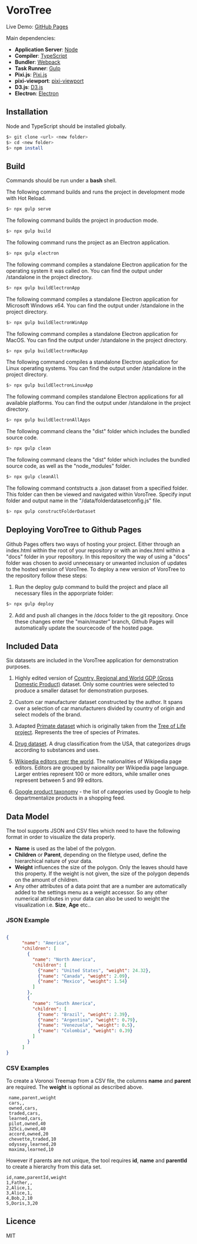 # VoroTree #

Live Demo: [GitHub Pages](https://somestudentcoder.github.io/vorotree/)

Main dependencies:

* **Application Server**: [Node](https://nodejs.org/en/)
* **Compiler**: [TypeScript](https://github.com/Microsoft/TypeScript)
* **Bundler**: [Webpack](https://github.com/webpack/webpack)
* **Task Runner**: [Gulp](https://gulpjs.com/)
* **Pixi.js**: [Pixi.js](http://www.pixijs.com/)
* **pixi-viewport**: [pixi-viewport](https://github.com/davidfig/pixi-viewport)
* **D3.js**: [D3.js](https://d3js.org/)
* **Electron**: [Electron](https://www.electronjs.org/)

## Installation ##

Node and TypeScript should be installed globally.

  ```bash
  $> git clone <url> <new folder>
  $> cd <new folder>
  $> npm install
  ```

## Build ##

Commands should be run under a **bash** shell.

The following command builds and runs the project in development mode with Hot Reload.

  ```bash
  $> npx gulp serve
  ```

The following command builds the project in production mode.

  ```bash
  $> npx gulp build
  ```

The following command runs the project as an Electron application.

  ```bash
  $> npx gulp electron
  ```

The following command compiles a standalone Electron application for the operating system it was called on.
You can find the output under /standalone in the project directory.

  ```bash
  $> npx gulp buildElectronApp
  ```

The following command compiles a standalone Electron application for Microsoft Windows x64.
You can find the output under /standalone in the project directory.

  ```bash
  $> npx gulp buildElectronWinApp
  ```

The following command compiles a standalone Electron application for MacOS.
You can find the output under /standalone in the project directory.

  ```bash
  $> npx gulp buildElectronMacApp
  ```

The following command compiles a standalone Electron application for Linux operating systems.
You can find the output under /standalone in the project directory.

  ```bash
  $> npx gulp buildElectronLinuxApp
  ```

The following command compiles standalone Electron applications for all available platforms.
You can find the output under /standalone in the project directory.

  ```bash
  $> npx gulp buildElectronAllApps
  ```

The following command cleans the "dist" folder which includes the bundled source code.

  ```bash
  $> npx gulp clean
  ```

The following command cleans the "dist" folder which includes the bundled source code,
as well as the "node_modules" folder.

  ```bash
  $> npx gulp cleanAll
  ```

The following command contstructs a .json dataset from a specified folder. This folder
can then be viewed and navigated within VoroTree. Specify input folder and output name
in the "/data/folderdatasetconfig.js" file.

  ```bash
  $> npx gulp constructFolderDataset
  ```

## Deploying VoroTree to Github Pages ##

Github Pages offers two ways of hosting your project. Either through an index.html within the root of your
repository or with an index.html within a "docs" folder in your repository. In this repository the way of
using a "docs" folder was chosen to avoid unnecessary or unwanted inclusion of updates to the hosted version
of VoroTree. To deploy a new version of VoroTree to the repository follow these steps:

1. Run the deploy gulp command to build the project and place all necessary files in the apporpriate folder:

  ```bash
  $> npx gulp deploy
  ```

2. Add and push all changes in the /docs folder to the git repository. Once these changes enter the "main/master" branch, Github Pages
will automatically update the sourcecode of the hosted page.

## Included Data ##

Six datasets are included in the VoroTree application for demonstration purposes.

1. Highly edited version of [Country, Regional and World GDP (Gross Domestic Product)](https://datahub.io/core/gdp) dataset.
Only some countries were selected to produce a smaller dataset for demonstration purposes.

2. Custom car manufacturer dataset constructed by the author. It spans over a selection of car manufacturers divided by
country of origin and select models of the brand.

3. Adapted [Primate dataset](https://github.com/glouwa/d3-hypertree-examples/blob/master/demo/primates.d3.json) which is originally taken from the [Tree of Life project](http://tolweb.org/tree/). Represents the tree of species of Primates.

4. [Drug dataset](https://www.genome.jp/kegg-bin/get_htext?htext=br08302.keg). A drug classification from the USA, that categorizes drugs according to substances and uses.  

5. [Wikipedia editors over the world](https://dumps.wikimedia.org/other/geoeditors/). The nationalities of Wikipedia page editors. Editors are grouped by naionality per Wikipedia page language. Larger entries represent 100 or more editors, while smaller ones represent between 5 and 99 editors.

6. [Google product taxonomy](https://www.google.com/basepages/producttype/taxonomy.en-US.txt) - the list of categories used
by Google to help departmentalize products in a shopping feed.

## Data Model ##

The tool supports JSON and CSV files which need to have the following format in order to visualize the data properly.

* **Name** is used as the label of the polygon.
* **Children** or **Parent**, depending on the filetype used, define the hierarchical nature of your data.
* **Weight** influences the size of the polygon. Only the leaves should have this property. If the weight is not given, the size of the polygon depends on the amount of children.
* Any other attributes of a data point that are a number are automatically added to the settings menu as a weight accessor. So any other numerical attributes in your data can also be used to weight the visualization i.e. **Size**, **Age** etc..

### JSON Example ###

```json

{
      "name": "America",
      "children": [
        {
          "name": "North America",
          "children": [
            {"name": "United States", "weight": 24.32},
            {"name": "Canada", "weight": 2.09},
            {"name": "Mexico", "weight": 1.54}
          ]
        },
        {
          "name": "South America",
          "children": [
            {"name": "Brazil", "weight": 2.39},
            {"name": "Argentina", "weight": 0.79},
            {"name": "Venezuela", "weight": 0.5},
            {"name": "Colombia", "weight": 0.39}
          ]
        }
      ]
}


```

### CSV Examples ###

To create a Voronoi Treemap from a CSV file, the columns **name** and **parent** are required. The **weight** is optional as described above.

```csv
 name,parent,weight
 cars,,
 owned,cars,
 traded,cars,
 learned,cars,
 pilot,owned,40
 325ci,owned,40
 accord,owned,20
 chevette,traded,10
 odyssey,learned,20
 maxima,learned,10
```

However if parents are not unique, the tool requires **id**, **name** and **parentId** to create a hierarchy from this data set.

```csv
id,name,parentId,weight
1,Father,,
2,Alice,1,
3,Alice,1,
4,Bob,2,10
5,Doris,3,20
```

## Licence ##

MIT
